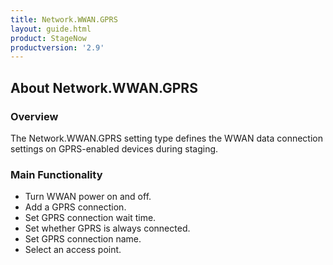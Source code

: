 ```yaml
---
title: Network.WWAN.GPRS
layout: guide.html
product: StageNow
productversion: '2.9'
---
```


## About Network.WWAN.GPRS

### Overview
The Network.WWAN.GPRS setting type defines the WWAN data connection settings on GPRS-enabled devices during staging.

### Main Functionality

* Turn WWAN power on and off. 
* Add a GPRS connection.
* Set GPRS connection wait time.
* Set whether GPRS is always connected.
* Set GPRS connection name.
* Select an access point. 














